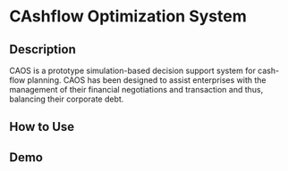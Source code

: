 # CAshflow Optimization System

## Description

CAOS is a prototype simulation-based decision support system for cash-flow planning. CAOS has been designed to assist enterprises with the management of their financial negotiations and transaction and thus, balancing their corporate debt. 

## How to Use


## Demo



